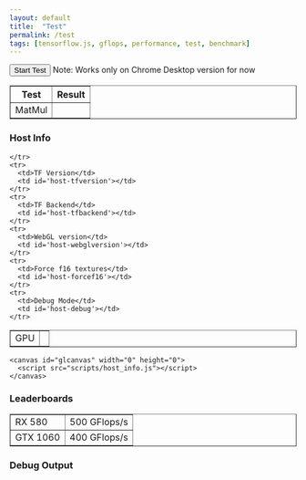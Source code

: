 ```yaml
---
layout: default
title:  "Test"
permalink: /test
tags: [tensorflow.js, gflops, performance, test, benchmark]
---
```


  <button onclick="StartTest()">Start Test</button>
  Note: Works only on Chrome Desktop version for now
<!-- ===================================================  -->
<!-- Test Results                                          -->
<!-- ===================================================  -->
<div id='div-testresults'>
  <table id='table-hostinfo' border='1'>
    <tr>
      <th>Test</th>
      <th>Result</th>
    </tr>
    <tr>
      <td>MatMul</td>
      <td id="tr-matmul"></td>
    </tr>
  </table>


<!-- ===================================================  -->
<!-- Host Info                                            -->
<!-- ===================================================  -->
<h3> Host Info</h3>
<div id='div-hostinfo'>
  <table id='table-hostinfo' border='1' border-width='5px'>
    <tr>
      <td>GPU</td>
      <td id="host-gpu"></td>

    </tr>
    <tr>
      <td>TF Version</td>
      <td id='host-tfversion'></td>
    </tr>
    <tr>
      <td>TF Backend</td>
      <td id='host-tfbackend'></td>
    </tr>
    <tr>
      <td>WebGL version</td>
      <td id='host-webglversion'></td>
    </tr>
    <tr>
      <td>Force f16 textures</td>
      <td id='host-forcef16'></td>
    </tr>
    <tr>
      <td>Debug Mode</td>
      <td id='host-debug'></td>
    </tr>
  </table>


  
    <canvas id="glcanvas" width="0" height="0">
      <script src="scripts/host_info.js"></script>
    </canvas>
  </div>


<!-- ===================================================  -->
<!-- Leaderboards                                                 -->
<!-- ===================================================  -->
<h3> Leaderboards</h3>
<div id='div-leaderboards'>
  <table id='table-leaderboards' border='1' border-width='5px'>
    <tr>
      <td>RX 580</td>
      <td>500 GFlops/s</td>
    </tr>
    <tr>
      <td>GTX 1060</td>
      <td>400 GFlops/s</td>
    </tr>
  </table>
  </div>


<!-- ===================================================  -->
<!-- Output                                                 -->
<!-- ===================================================  -->
<h3> Debug Output</h3>


<texarea type="text" id='test-output'>



<script src="scripts/main.js"></script>
<script src="scripts/matmul.js"></script>
<script src="scripts/mnist.js"></script>